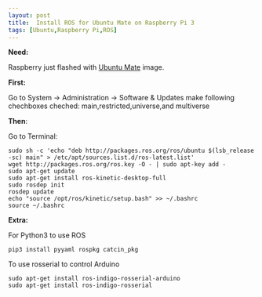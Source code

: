 ```yaml
---
layout: post
title:  Install ROS for Ubuntu Mate on Raspberry Pi 3
tags: [Ubuntu,Raspberry Pi,ROS]
---
```


**Need:**

Raspberry just flashed with [Ubuntu Mate](https://ubuntu-mate.org/download/) image.

**First:**

Go to System -> Administration -> Software & Updates
make following chechboxes cheched:
main,restricted,universe,and multiverse

**Then**:

Go to Terminal:
```shell
sudo sh -c 'echo "deb http://packages.ros.org/ros/ubuntu $(lsb_release -sc) main" > /etc/apt/sources.list.d/ros-latest.list'
wget http://packages.ros.org/ros.key -O - | sudo apt-key add -
sudo apt-get update
sudo apt-get install ros-kinetic-desktop-full
sudo rosdep init
rosdep update
echo "source /opt/ros/kinetic/setup.bash" >> ~/.bashrc
source ~/.bashrc
```

**Extra:**

For Python3 to use ROS
```shell
pip3 install pyyaml rospkg catcin_pkg
```
To use rosserial to control Arduino
```shell
sudo apt-get install ros-indigo-rosserial-arduino
sudo apt-get install ros-indigo-rosserial
```
